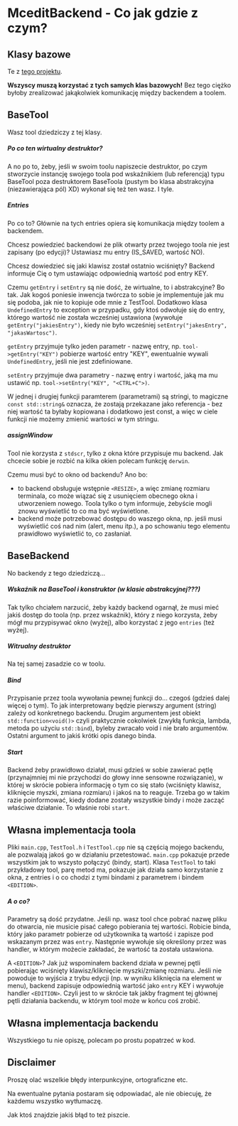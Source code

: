 # MceditBackend - Co jak gdzie z czym?
## Klasy bazowe
Te z [tego projektu](https://github.com/Guslarz/PO-project).

__Wszyscy muszą korzystać z tych samych klas bazowych!__ Bez tego ciężko byłoby zrealizować jakąkolwiek komunikację między backendem a toolem.
## BaseTool
Wasz tool dziedziczy z tej klasy.

##### Po co ten wirtualny destruktor?

A no po to, żeby, jeśli w swoim toolu napiszecie destruktor, po czym stworzycie instancję swojego toola pod wskaźnikiem (lub referencją) typu BaseTool poza destruktorem BaseToola (pustym bo klasa abstrakcyjna (niezawierająca pól) XD) wykonał się też ten wasz. I tyle.

##### Entries
Po co to? Głównie na tych entries opiera się komunikacja między toolem a backendem. 

Chcesz powiedzieć backendowi że plik otwarty przez twojego toola nie jest zapisany (po edycji)? Ustawiasz mu entry (IS_SAVED, wartość NO). 

Chcesz dowiedzieć się jaki klawisz został ostatnio wciśnięty? Backend informuje Cię o tym ustawiając odpowiednią wartość pod entry KEY.

Czemu `getEntry` i `setEntry` są nie dość, że wirtualne, to i abstrakcyjne? Bo tak. Jak kogoś poniesie inwencja twórcza to sobie je implementuje jak mu się podoba, jak nie to kopiuje ode mnie z TestTool.  Dodatkowo klasa `UndefinedEntry` to exception w przypadku, gdy ktoś odwołuje się do entry, którego wartość nie została wcześniej ustawiona (wywołuje `getEntry("jakiesEntry")`, kiedy nie było wcześniej `setEntry("jakesEntry", "jakasWartosc")`.

`getEntry` przyjmuje tylko jeden parametr - nazwę entry, np. `tool->getEntry("KEY")` pobierze wartość entry "KEY", ewentualnie wywali `UndefinedEntry`, jeśli nie jest zdefiniowane.

`setEntry` przyjmuje dwa parametry - nazwę entry i wartość, jaką ma mu ustawić np. `tool->setEntry("KEY", "<CTRL+C">)`.

W jednej i drugiej funkcji paramterem (parametrami) są stringi, to magiczne `const std::string&` oznacza, że zostają przekazane jako referencja - bez niej wartość ta byłaby kopiowana i dodatkowo jest const, a więc w ciele funkcji nie możemy zmienić wartości w tym stringu.

##### assignWindow
Tool nie korzysta z `stdscr`, tylko z okna które przypisuje mu backend. Jak chcecie sobie je rozbić na kilka okien polecam funkcję `derwin`.

Czemu musi być to okno od backendu? Ano bo:
- to backend obsługuje wstępnie `<RESIZE>`, a więc zmianę rozmiaru terminala, co może wiązać się z usunięciem obecnego okna i utworzeniem nowego. Toola tylko o tym informuje, żebyście mogli znowu wyświetlić to co ma być wyświetlone.
- backend może potrzebować dostępu do waszego okna, np. jeśli musi wyświetlić coś nad nim (alert, menu itp.), a po schowaniu tego elementu prawidłowo wyświetlić to, co zasłaniał.

## BaseBackend
No backendy z tego dziedziczą...

##### Wskaźnik na BaseTool i konstruktor (w klasie abstrakcyjnej???)
Tak tylko chciałem narzucić, żeby każdy backend ogarnął, że musi mieć jakiś dostęp do toola (np. przez wskaźnik), który z niego korzysta, żeby mógł mu przypisywać okno (wyżej), albo korzystać z jego `entries` (też wyżej).

##### Witrualny destruktor
Na tej samej zasadzie co w toolu.

##### Bind
Przypisanie przez toola wywołania pewnej funkcji do... czegoś (gdzieś dalej więcej o tym). To jak interpretowany będzie pierwszy argument (string) zależy od konkretnego backendu. Drugim argumentem jest obiekt `std::function<void()>` czyli praktycznie cokolwiek (zwykłą funkcja, lambda, metoda po użyciu `std::bind`), byleby zwracało void i nie brało argumentów. Ostatni argument to jakiś krótki opis danego binda.

##### Start
Backend żeby prawidłowo działał, musi gdzieś w sobie zawierać pętlę (przynajmniej mi nie przychodzi do głowy inne sensowne rozwiązanie), w której w skrócie pobiera informację o tym co się stało (wciśnięty klawisz, kliknięcie myszki, zmiana rozmiaru) i jakoś na to reaguje. Trzeba go w takim razie poinformować, kiedy dodane zostały wszystkie bindy i może zacząć właściwe działanie. To właśnie robi `start`.

## Własna implementacja toola
Pliki `main.cpp`, `TestTool.h` i `TestTool.cpp` nie są częścią mojego backendu, ale pozwalają jakoś go w działaniu przetestować. `main.cpp` pokazuje przede wszystkim jak to wszysto połączyć (bindy, start). Klasa `TestTool` to taki przykładowy tool, parę metod ma, pokazuje jak działa samo korzystanie z okna, z entries i o co chodzi z tymi bindami z parametrem i bindem `<EDITION>`.

##### A o co?
Parametry są dość przydatne. Jeśli np. wasz tool chce pobrać nazwę pliku do otwarcia, nie musicie pisać całego pobierania tej wartości. Robicie binda, który jako parametr pobierze od użytkownika tą wartość i zapisze pod wskazanym przez was `entry`. Następnie wywołuje się określony przez was handler, w którym możecie zakładać, że wartość ta została ustawiona.

A `<EDITION>`? Jak już wspominałem backend działa w pewnej pętli pobierając wciśnięty klawisz/kliknięcie myszki/zmianę rozmiaru. Jeśli nie powoduje to wyjścia z trybu edycji (np. w wyniku kliknięcia na element w menu), backend zapisuje odpowiednią wartość jako `entry` KEY i wywołuje handler `<EDITION>`. Czyli jest to w skrócie tak jakby fragment tej głównej pętli działania backendu, w którym tool może w końcu coś zrobić.

## Własna implementacja backendu
Wszystkiego tu nie opiszę, polecam po prostu popatrzeć w kod.

## Disclaimer
Proszę olać wszelkie błędy interpunkcyjne, ortograficzne etc.

Na ewentualne pytania postaram się odpowiadać, ale nie obiecuję, że każdemu wszystko wytłumaczę.

Jak ktoś znajdzie jakiś błąd to też piszcie.
